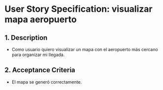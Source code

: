 # User Story Specification: visualizar mapa aeropuerto

## 1.	Description

- Como usuario quiero visualizar un mapa con el aeropuerto más cercano para organizar mi llegada.

## 2.	Acceptance Criteria

- El mapa se generó correctamente.